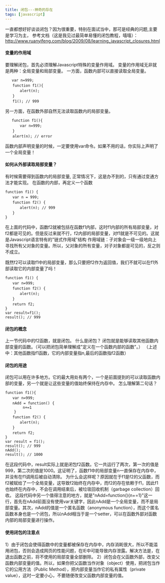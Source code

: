 ```yaml
---
title: 闭包---神奇的存在
tags: [javascript]
---
```


一直都想好好谈谈闭包？因为很重要，特别在面试当中，那可是经典的问题,主要是学习为主，
参考文档（这是我见过最简单易懂的闭包教程，嘻嘻）：http://www.ruanyifeng.com/blog/2009/08/learning_javascript_closures.html
#### 变量的作用域
要理解闭包，首先必须理解Javascript特殊的变量作用域。
变量的作用域无非就是两种：全局变量和局部变量。
一方面，函数内部可以直接读取全局变量。
```
   var n=999;
　　function f1(){
　　　　alert(n);
　　}
　　f1(); // 999
```
另一方面，在函数外部自然无法读取函数内的局部变量。
```
   function f1(){
　　　　var n=999;
　　}
　　alert(n); // error
```
函数内部声明变量的时候，一定要使用var命令。如果不用的话，你实际上声明了一个全局变量！
#### 如何从外部读取局部变量？
有时候需要得到函数内的局部变量, 正常情况下，这是办不到的，只有通过变通方法才能实现。
在函数的内部，再定义一个函数
```
function f1() {
　　var n = 999;
　　function f2() {
　　　　alert(n); // 999
　　}
}
```
在上面的代码中，函数f2就被包括在函数f1内部，这时f1内部的所有局部变量，对f2都是可见的。但是反过来就不行，f2内部的局部变量，对f1就是不可见的。这就是Javascript语言特有的"链式作用域"结构
作用域链：子对象会一级一级地向上寻找所有父对象的变量。所以，父对象的所有变量，对子对象都是可见的，反之则不成立。

既然f2可以读取f1中的局部变量，那么只要把f2作为返回值，我们不就可以在f1外部读取它的内部变量了吗！
```
function f1() {
　　var n=999;
　　function f2() {
　　　　alert(n); 
　　}
　　return f2;
}
var result=f1();
result(); // 999
```
#### 闭包的概念
上一节代码中的f2函数，就是闭包。
什么是闭包？
闭包就是能够读取其他函数内部变量的函数。（可以把闭包简单理解成"定义在一个函数内部的函数"。）
（上述中：其他函数指f1函数，它的内部变量指n,最后的函数指f2函数）
#### 闭包的用途
闭包可以用在许多地方。它的最大用处有两个，一个是前面提到的可以读取函数内部的变量，另一个就是让这些变量的值始终保持在内存中。
怎么理解第二句话？
```
function f1(){
　　var n=999;
　　nAdd = function() {
        n+=1
    }
　　function f2() {
　　　　alert(n);
　　}
　　return f2;
}
var result = f1();
result(); // 999
nAdd();
result(); // 1000
```
在这段代码中，result实际上就是闭包f2函数。它一共运行了两次，第一次的值是999，第二次的值是1000。这证明了，函数f1中的局部变量n一直保存在内存中，并没有在f1调用后被自动清除。
为什么会这样呢？原因就在于f1是f2的父函数，而f2被赋给了一个全局变量，这导致f2始终在内存中，而f2的存在依赖于f1，因此f1也始终在内存中，不会在调用结束后，被垃圾回收机制（garbage collection）回收。
这段代码中另一个值得注意的地方，就是"nAdd=function(){n+=1}"这一行，首先在nAdd前面没有使用var关键字，因此nAdd是一个全局变量，而不是局部变量。其次，nAdd的值是一个匿名函数（anonymous function），而这个匿名函数本身也是一个闭包，所以nAdd相当于是一个setter，可以在函数外部对函数内部的局部变量进行操作。
#### 使用闭包的注意点
1）由于闭包会使得函数中的变量都被保存在内存中，内存消耗很大，所以不能滥用闭包，否则会造成网页的性能问题，在IE中可能导致内存泄露。解决方法是，在退出函数之前，将不使用的局部变量全部删除。
2）闭包会在父函数外部，改变父函数内部变量的值。所以，如果你把父函数当作对象（object）使用，把闭包当作它的公用方法（Public Method），把内部变量当作它的私有属性（private value），这时一定要小心，不要随便改变父函数内部变量的值。
